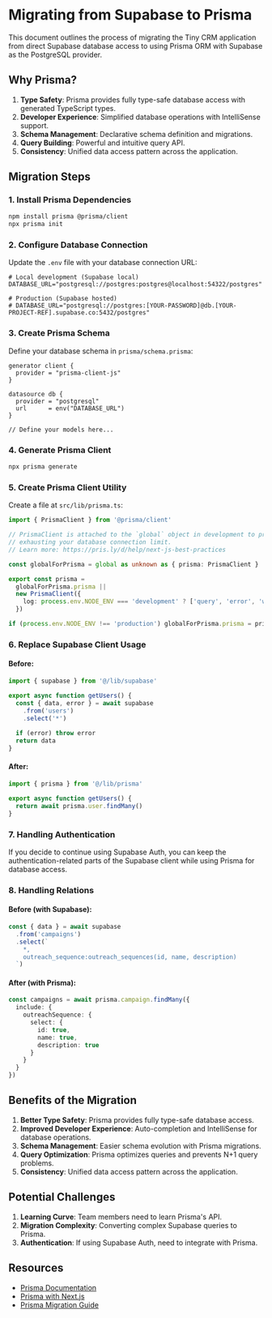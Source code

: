 # Migrating from Supabase to Prisma

This document outlines the process of migrating the Tiny CRM application from direct Supabase database access to using Prisma ORM with Supabase as the PostgreSQL provider.

## Why Prisma?

1. **Type Safety**: Prisma provides fully type-safe database access with generated TypeScript types.
2. **Developer Experience**: Simplified database operations with IntelliSense support.
3. **Schema Management**: Declarative schema definition and migrations.
4. **Query Building**: Powerful and intuitive query API.
5. **Consistency**: Unified data access pattern across the application.

## Migration Steps

### 1. Install Prisma Dependencies

```bash
npm install prisma @prisma/client
npx prisma init
```

### 2. Configure Database Connection

Update the `.env` file with your database connection URL:

```env
# Local development (Supabase local)
DATABASE_URL="postgresql://postgres:postgres@localhost:54322/postgres"

# Production (Supabase hosted)
# DATABASE_URL="postgresql://postgres:[YOUR-PASSWORD]@db.[YOUR-PROJECT-REF].supabase.co:5432/postgres"
```

### 3. Create Prisma Schema

Define your database schema in `prisma/schema.prisma`:

```prisma
generator client {
  provider = "prisma-client-js"
}

datasource db {
  provider = "postgresql"
  url      = env("DATABASE_URL")
}

// Define your models here...
```

### 4. Generate Prisma Client

```bash
npx prisma generate
```

### 5. Create Prisma Client Utility

Create a file at `src/lib/prisma.ts`:

```typescript
import { PrismaClient } from '@prisma/client'

// PrismaClient is attached to the `global` object in development to prevent
// exhausting your database connection limit.
// Learn more: https://pris.ly/d/help/next-js-best-practices

const globalForPrisma = global as unknown as { prisma: PrismaClient }

export const prisma =
  globalForPrisma.prisma ||
  new PrismaClient({
    log: process.env.NODE_ENV === 'development' ? ['query', 'error', 'warn'] : ['error'],
  })

if (process.env.NODE_ENV !== 'production') globalForPrisma.prisma = prisma
```

### 6. Replace Supabase Client Usage

#### Before:

```typescript
import { supabase } from '@/lib/supabase'

export async function getUsers() {
  const { data, error } = await supabase
    .from('users')
    .select('*')
  
  if (error) throw error
  return data
}
```

#### After:

```typescript
import { prisma } from '@/lib/prisma'

export async function getUsers() {
  return await prisma.user.findMany()
}
```

### 7. Handling Authentication

If you decide to continue using Supabase Auth, you can keep the authentication-related parts of the Supabase client while using Prisma for database access.

### 8. Handling Relations

#### Before (with Supabase):

```typescript
const { data } = await supabase
  .from('campaigns')
  .select(`
    *,
    outreach_sequence:outreach_sequences(id, name, description)
  `)
```

#### After (with Prisma):

```typescript
const campaigns = await prisma.campaign.findMany({
  include: {
    outreachSequence: {
      select: {
        id: true,
        name: true,
        description: true
      }
    }
  }
})
```

## Benefits of the Migration

1. **Better Type Safety**: Prisma provides fully type-safe database access.
2. **Improved Developer Experience**: Auto-completion and IntelliSense for database operations.
3. **Schema Management**: Easier schema evolution with Prisma migrations.
4. **Query Optimization**: Prisma optimizes queries and prevents N+1 query problems.
5. **Consistency**: Unified data access pattern across the application.

## Potential Challenges

1. **Learning Curve**: Team members need to learn Prisma's API.
2. **Migration Complexity**: Converting complex Supabase queries to Prisma.
3. **Authentication**: If using Supabase Auth, need to integrate with Prisma.

## Resources

- [Prisma Documentation](https://www.prisma.io/docs/)
- [Prisma with Next.js](https://www.prisma.io/nextjs)
- [Prisma Migration Guide](https://www.prisma.io/docs/guides/migrate-to-prisma) 